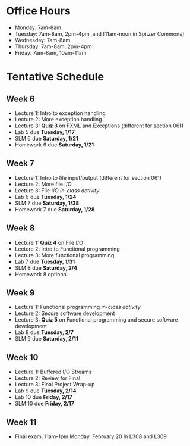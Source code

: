 # Office Hours
* Monday: 7am-8am
* Tuesday: 7am-8am, 2pm-4pm, and [11am-noon in Spitzer Commons]
* Wednesday: 7am-8am
* Thursday: 7am-8am, 2pm-4pm
* Friday: 7am-8am, 10am-11am
 
# Tentative Schedule
## Week 6
* Lecture 1: Intro to exception handling
* Lecture 2: More exception handling
* Lecture 3: **Quiz 3** on FXML and Exceptions (different for section 061)
* Lab 5 due **Tuesday, 1/17**
* SLM 6 due **Saturday, 1/21**
* Homework 6 due **Saturday, 1/21**

## Week 7
* Lecture 1: Intro to file input/output (different for section 061)
* Lecture 2: More file I/O
* Lecture 3: File I/O _in-class activity_
* Lab 6 due **Tuesday, 1/24**
* SLM 7 due **Saturday, 1/28**
* Homework 7 due **Saturday, 1/28**

## Week 8
* Lecture 1: **Quiz 4** on File I/O
* Lecture 2: Intro to Functional programming
* Lecture 3: More functional programming
* Lab 7 due **Tuesday, 1/31**
* SLM 8 due **Saturday, 2/4**
* Homework 8 optional

## Week 9
* Lecture 1: Functional programming _in-class activity_
* Lecture 2: Secure software development
* Lecture 3: **Quiz 5** on Functional programming and secure software development
* Lab 8 due **Tuesday, 2/7**
* SLM 9 due **Saturday, 2/11**

## Week 10
* Lecture 1: Buffered I/O Streams
* Lecture 2: Review for Final
* Lecture 3: Final Project Wrap-up
* Lab 9 due **Tuesday, 2/14**
* Lab 10 due **Friday, 2/17**
* SLM 10 due **Friday, 2/17**

## Week 11
* Final exam, 11am-1pm Monday, February 20 in L308 and L309
